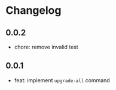 # Changelog

## 0.0.2

- chore: remove invalid test

## 0.0.1

- feat: implement `upgrade-all` command
